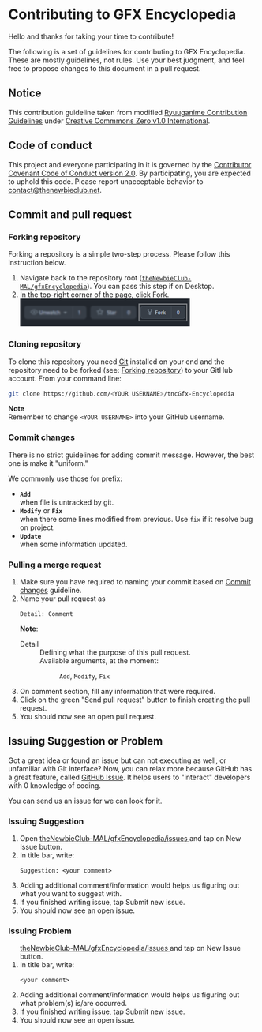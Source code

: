 # Contributing to GFX Encyclopedia

Hello and thanks for taking your time to contribute!

The following is a set of guidelines for contributing to GFX Encyclopedia. These are mostly
guidelines, not rules. Use your best judgment, and feel free to propose changes to this document in
a pull request.

## Notice

This contribution guideline taken from modified
[Ryuuganime Contribution Guidelines](https://github.com/ryuuganime/contributing) under
[Creative Commmons Zero v1.0 International](https://github.com/ryuuganime/contributing/blob/main/LICENSE).

## Code of conduct

This project and everyone participating in it is governed by the
[Contributor Covenant Code of Conduct version 2.0](CODE_OF_CONDUCT.md). By participating, you are
expected to uphold this code. Please report unacceptable behavior to contact@thenewbieclub.net.

## Commit and pull request

### Forking repository

Forking a repository is a simple two-step process. Please follow this instruction below.

1. Navigate back to the repository root
   ([`theNewbieClub-MAL/gfxEncyclopedia`](https://github.com/theNewbieClub-MAL/gfxEncyclopedia)).
   You can pass this step if on Desktop.
2. In the top-right corner of the page, click Fork.<br/>
   ![Sample](src/forking.png)

### Cloning repository

To clone this repository you need [Git](https://git-scm.com/downloads) installed on your end and the
repository need to be forked (see: [Forking repository](#forking-repository)) to your
GitHub account. From your command line:

```sh
git clone https://github.com/<YOUR USERNAME>/tncGfx-Encyclopedia
```

**Note**<br>
Remember to change `<YOUR USERNAME>` into your GitHub username.

### Commit changes

There is no strict guidelines for adding commit message. However, the best one is make it "uniform."

We commonly use those for prefix:

* **`Add`**<br>
  when file is untracked by git.
* **`Modify`** or **`Fix`**<br>
  when there some lines modified from previous. Use `fix` if it resolve bug on project.
* **`Update`**<br>
  when some information updated.

### Pulling a merge request

<ol>
  <li>Make sure you have required to naming your commit based on
    <a href="#Commit_changes">Commit changes</a> guideline.
  </li>
  <li>Name your pull request as<br />
    <pre><code>Detail: Comment</code></pre>
    <strong>Note</strong>:
    <dl>
      <dt>Detail</dt>
      <dd>Defining what the purpose of this pull request.<br />
      Available arguments, at the moment:
        <dl>
          <dd><code>Add</code>, <code>Modify</code>, <code>Fix</code></dd>
        </dl>
      </dd>
    </dl>
  </li>
  <li>On comment section, fill any information that were required.</li>
  <li>Click on the green "Send pull request" button to finish creating the pull request.</li>
  <li>You should now see an open pull request.</li>
</ol>

## Issuing Suggestion or Problem

Got a great idea or found an issue but can not executing as well, or unfamiliar with Git interface?
Now, you can relax more because GitHub has a great feature, called
[GitHub Issue](https://github.com/theNewbieClub-MAL/gfxEncyclopedia/issues). It helps users
to "interact" developers with 0 knowledge of coding.

You can send us an issue for we can look for it.

### Issuing Suggestion

<ol>
  <li>Open
    <a href="https://github.com/theNewbieClub-MAL/gfxEncyclopedia/issues">
      theNewbieClub-MAL/gfxEncyclopedia/issues
    </a> and tap on New Issue button.</li>
  <li>In title bar, write:
    <pre><code>Suggestion: &lt;your comment&gt;</code></pre>
  </li>
  <li>
    Adding additional comment/information would helps us figuring out what you want to suggest with.
  </li>
  <li>If you finished writing issue, tap Submit new issue.</li>
  <li>You should now see an open issue.</li>
</ol>

### Issuing Problem

<ol>
  <a href="https://github.com/theNewbieClub-MAL/gfxEncyclopedia/issues">
      theNewbieClub-MAL/gfxEncyclopedia/issues
    </a> and tap on New Issue button.</li>
  <li>In title bar, write:
    <pre><code>&lt;your comment&gt;</code></pre>
  </li>
  <li>
    Adding additional comment/information would helps us figuring out what problem(s)
    is/are occurred.
  </li>
  <li>If you finished writing issue, tap Submit new issue.</li>
  <li>You should now see an open issue.</li>
</ol>

